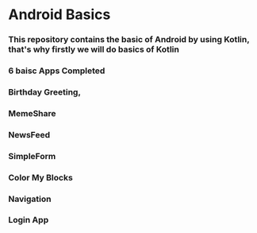 # Android Basics

### This repository contains the basic of Android by using Kotlin, that's why firstly we will do basics of Kotlin

### 6 baisc Apps Completed

### Birthday Greeting, 
### MemeShare 
### NewsFeed 
### SimpleForm
### Color My Blocks
### Navigation
### Login App






